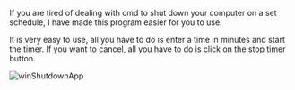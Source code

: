 If you are tired of dealing with cmd to shut down your computer on a set schedule, I have made this program easier for you to use.

It is very easy to use, all you have to do is enter a time in minutes and start the timer. If you want to cancel, all you have to do is click on the stop timer button.

![winShutdownApp](https://github.com/user-attachments/assets/85cdaa12-0807-4eaf-876c-ce0ae814e9cf)
